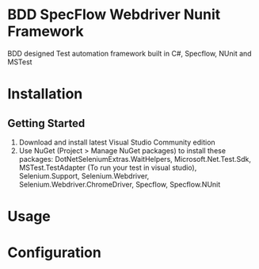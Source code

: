 # BDD SpecFlow Webdriver Nunit Framework
BDD designed Test automation framework built in C#, Specflow, NUnit and MSTest

# Installation
## Getting Started
1. Download and install latest Visual Studio Community edition
2. Use NuGet (Project > Manage NuGet packages) to install these packages: DotNetSeleniumExtras.WaitHelpers, Microsoft.Net.Test.Sdk, MSTest.TestAdapter (To run your test in visual studio), Selenium.Support, Selenium.Webdriver, Selenium.Webdriver.ChromeDriver, Specflow, Specflow.NUnit
  


# Usage

# Configuration

# 
